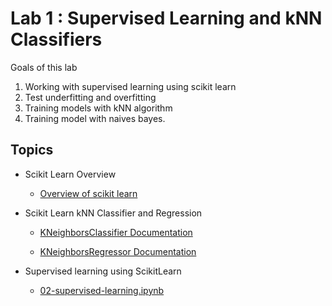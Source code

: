 # Lab 1 : Supervised Learning and kNN Classifiers 

Goals of this lab

1. Working with supervised learning using scikit learn
2. Test underfitting and overfitting
3. Training models with kNN algorithm
4. Training model with naives bayes. 

## Topics

- Scikit Learn Overview 
  - [Overview of scikit learn](https://scikit-learn.org/stable/getting_started.html)

- Scikit Learn kNN Classifier and Regression

  - [KNeighborsClassifier Documentation](https://scikit-learn.org/stable/modules/generated/sklearn.neighbors.KNeighborsClassifier.html)

  - [KNeighborsRegressor Documentation](http://scikit-learn.org/stable/modules/generated/sklearn.neighbors.KNeighborsRegressor.html)

- Supervised learning using ScikitLearn
  - [02-supervised-learning.ipynb](02-supervised-learning.ipynb)
